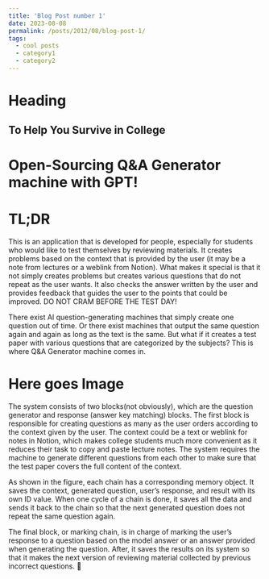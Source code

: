 ```yaml
---
title: 'Blog Post number 1'
date: 2023-08-08
permalink: /posts/2012/08/blog-post-1/
tags:
  - cool posts
  - category1
  - category2
---
```

# Heading
To Help You Survive in College
---
# Open-Sourcing Q&A Generator machine with GPT!

# TL;DR

This is an application that is developed for people, especially for students who would like to test themselves by reviewing materials. It creates problems based on the context that is provided by the user (it may be a note from lectures or a weblink from Notion). 
What makes it special is that it not simply creates problems but creates various questions that do not repeat as the user wants. It also checks the answer written by the user and provides feedback that guides the user to the points that could be improved.
DO NOT CRAM BEFORE THE TEST DAY!

There exist AI question-generating machines that simply create one question out of time. Or there exist machines that output the same question again and again as long as the text is the same. But what if it creates a test paper with various questions that are categorized by the subjects? This is where Q&A Generator machine comes in. 

# Here goes Image
The system consists of two blocks(not obviously), which are the question generator and response (answer key matching) blocks. 
The first block is responsible for creating questions as many as the user orders according to the context given by the user. The context could be a text or weblink for notes in Notion, which makes college students much more convenient as it reduces their task to copy and paste lecture notes. The system requires the machine to generate different questions from each other to make sure that the test paper covers the full content of the context. 

As shown in the figure, each chain has a corresponding memory object. It saves the context, generated question, user’s response, and result with its own ID value. When one cycle of a chain is done, it saves all the data and sends it back to the chain so that the next generated question does not repeat the same question again.  

The final block, or marking chain, is in charge of marking the user’s response to a question based on the model answer or an answer provided when generating the question. After, it saves the results on its system so that it makes the next version of reviewing material collected by previous incorrect questions. 









